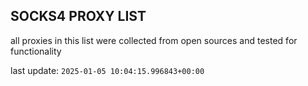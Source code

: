 ## SOCKS4 PROXY LIST

all proxies in this list were collected from open sources and tested for functionality

last update: `2025-01-05 10:04:15.996843+00:00`